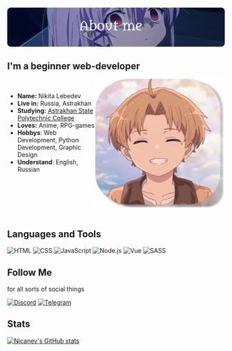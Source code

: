 <div>

![Header](https://github.com/Nicanev/Nicanev/blob/main/img/about.png)

<div>

## I'm a beginner web-developer

<img src="https://github.com/Nicanev/Nicanev/blob/main/img/Profile-new.png" align="right" width="300" height="300" />
<br/>

- **Name:** Nikita Lebedev
- **Live in:** Russia, Astrakhan
- **Studying:** [Astrakhan State Polytechnic College](https://www.aspc-edu.ru/)
- **Loves:** Anime, RPG-games
- **Hobbys**: Web Development, Python Development, Graphic Design
- **Understand**: English, Russian

</div>
<br/>
<br/>
<br/>
<br/>
<br/>

## Languages and Tools

![HTML](https://img.shields.io/badge/-HTML-000000?style=for-the-badge&logo=HTML5)
![CSS](https://img.shields.io/badge/-CSS-000000?style=for-the-badge&logo=CSS3&logoColor=2965F1)
![JavaScript](https://img.shields.io/badge/-JavaScript-000000?style=for-the-badge&logo=JavaScript)
![Node.js](https://img.shields.io/badge/-node.js-000000?style=for-the-badge&logo=node.js)
![Vue](https://img.shields.io/badge/-Vue.js-000000?style=for-the-badge&logo=Vue.js)
![SASS](https://img.shields.io/badge/-SASS-000000?style=for-the-badge&logo=SASS)

## Follow Me

for all sorts of social things

[![Discord](https://img.shields.io/badge/CyberSnake%20-%237289DA.svg?&style=for-the-badge&logo=Discord&logoColor=white)](https://discordapp.com/users/349545094422069258/)
[![Telegram](https://img.shields.io/badge/LegendaryDarkLord%20-%234DA2F8.svg?&style=for-the-badge&logo=Telegram&logoColor=white)](https://t.me/LegendaryDarkLord)

## Stats

[![Nicanev's GitHub stats](https://github-readme-stats.vercel.app/api?username=Nicanev&count_private=true&show_icons=true&theme=radical)](https://github.com/anuraghazra/github-readme-stats)

</div>
